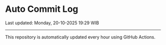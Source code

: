 # Auto Commit Log

Last updated: Monday, 20-10-2025 19:29 WIB

---

This repository is automatically updated every hour using GitHub Actions.
